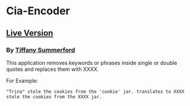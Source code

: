 # Cia-Encoder
## [Live Version](https://breakfastatiffs.github.io/cia-encoder/ "Live Version")
### By [Tiffany Summerford](https://github.com/breakfastatiffs "Tiffany Summerford")

This application removes keywords or phrases inside single or double quotes and replaces them with XXXX.  

For Example:  
```TS 
"Trina" stole the cookies from the 'cookie' jar. translates to XXXX stole the cookies from the XXXX jar.
```